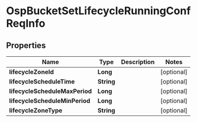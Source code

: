 # OspBucketSetLifecycleRunningConfReqInfo

## Properties
Name | Type | Description | Notes
------------ | ------------- | ------------- | -------------
**lifecycleZoneId** | **Long** |  |  [optional]
**lifecycleScheduleTime** | **String** |  |  [optional]
**lifecycleScheduleMaxPeriod** | **Long** |  |  [optional]
**lifecycleScheduleMinPeriod** | **Long** |  |  [optional]
**lifecycleZoneType** | **String** |  |  [optional]
